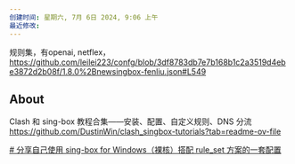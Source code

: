 ```yaml
---
创建时间: 星期六, 7月 6日 2024, 9:06 上午
最近修改: 
---
```


规则集，有openai, netflex， 
https://github.com/leilei223/confg/blob/3df8783db7e7b168b1c2a3519d4ebe3872d2b08f/1.8.0%2Bnewsingbox-fenliu.json#L549

## About

Clash 和 sing-box 教程合集——安装、配置、自定义规则、DNS 分流
https://github.com/DustinWin/clash_singbox-tutorials?tab=readme-ov-file

[# 分享自己使用 sing-box for Windows（裸核）搭配 rule_set 方案的一套配置](
https://github.com/DustinWin/clash_singbox-tutorials/blob/main/%E6%95%99%E7%A8%8B%E5%90%88%E9%9B%86/sing-box/%E5%88%86%E4%BA%AB%E7%AF%87/%E5%88%86%E4%BA%AB%E8%87%AA%E5%B7%B1%E4%BD%BF%E7%94%A8%20sing-box%20for%20Windows%EF%BC%88%E8%A3%B8%E6%A0%B8%EF%BC%89%E6%90%AD%E9%85%8D%20rule_set%20%E6%96%B9%E6%A1%88%E7%9A%84%E4%B8%80%E5%A5%97%E9%85%8D%E7%BD%AE.md
)
